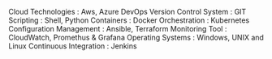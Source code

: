 Cloud Technologies         : Aws, Azure DevOps
Version Control System 	   : GIT 
Scripting			       : Shell, Python
Containers :   Docker
Orchestration :  Kubernetes
Configuration Management : Ansible, Terraform
Monitoring Tool            : CloudWatch, Promethus & Grafana
Operating Systems		   : Windows, UNIX and Linux
Continuous Integration	   : Jenkins